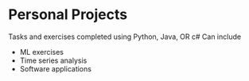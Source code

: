 # Personal Projects
Tasks and exercises completed using Python, Java, OR c#
Can include
- ML exercises
- Time series analysis
- Software applications
